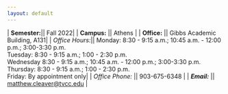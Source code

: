 ```yaml
---
layout: default
---
```

| **Semester:**|| Fall 2022|
| <strong>Campus:</strong>      || Athens                   |
| **Office:**       || Gibbs Academic Building, A131|
| *Office Hours:*||   Monday: 8:30 - 9:15 a.m.; 10:45 a.m. - 12:00 p.m.; 3:00-3:30 p.m.<br />Tuesday: 8:30 - 9:15 a.m.; 1:00 - 2:30 p.m.<br />Wednesday 8:30 - 9:15 a.m.; 10:45 a.m. - 12:00 p.m.; 3:00-3:30 p.m.<br />Thursday: 8:30 - 9:15 a.m.; 1:00 - 2:30 p.m.<br />Friday: By appointment only|
| *Office Phone:* || 903-675-6348                      |
| ***Email:***        || matthew.cleaver@tvcc.edu |
